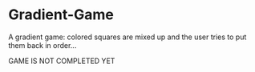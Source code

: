 # Gradient-Game
A gradient game: colored squares are mixed up and the user tries to put them back in order...

GAME IS NOT COMPLETED YET
